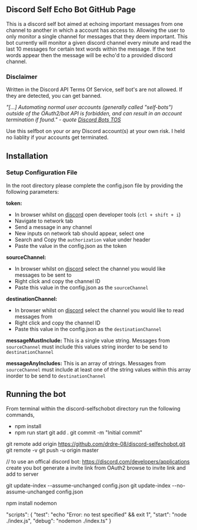 ## Discord Self Echo Bot GitHub Page
This is a discord self bot aimed at echoing important messages from one channel to another in which a account has access to. Allowing the user to only monitor a single channel for messages that they deem important.
This bot currently will monitor a given discord channel every minute and read the last 10 messages for certain text words within the message. If the text words appear then the message will be echo'd to a provided discord channel.

### Disclaimer
Written in the Discord API Terms Of Service, self bot's are not allowed. If they are detected, you can get banned. 

*"[...] Automating normal user accounts (generally called "self-bots") outside of the OAuth2/bot API is 
forbidden, and can result in an account termination if found."* *- quote [Discord Bots TOS](https://discordapp.com/developers/docs/topics/oauth2#bot-vs-user-accounts)*

Use this selfbot on your or any Discord account(s) at your own risk. I held no liablity if your accounts get terminated.

## Installation
### Setup Configuration File
In the root directory please complete the config.json file by providing the following parameters:

**token:**
- In browser whilst on [discord](https://discord.com/app) open developer tools (`ctl + shift + i`)
- Navigate to network tab
- Send a message in any channel
- New inputs on network tab should appear, select one
- Search and Copy the `authorization` value under header
- Paste the value in the config.json as the token

**sourceChannel:**
- In browser whilst on [discord](https://discord.com/app) select the channel you would like messages to be sent to
- Right click and copy the channel ID
- Paste this value in the config.json as the `sourceChannel`

**destinationChannel:**
- In browser whilst on [discord](https://discord.com/app) select the channel you would like to read messages from
- Right click and copy the channel ID
- Paste this value in the config.json as the `destinationChannel`

**messageMustInclude:**
This is a single value string. Messages from `sourceChannel` must include this values string inorder to be send to `destinationChannel`

**messageAnyIncludes:**
This is an array of strings. Messages from `sourceChannel` must include at least one of the string values within this array inorder to be send to `destinationChannel`

## Running the bot
From terminal within the discord-selfschobot directory run the following commands,
- npm install
- npm run start
git add .
git commit -m "Initial commit"

git remote add origin https://github.com/drdre-08/discord-selfechobot.git
git remote -v
git push -u origin master

// to use an offical discord bot:
https://discord.com/developers/applications create you bot generate a invite link from OAuth2 browse to invite link and add to server

git update-index --assume-unchanged config.json
git update-index --no-assume-unchanged config.json

npm install nodemon

"scripts": {
    "test": "echo \"Error: no test specified\" && exit 1",
    "start": "node ./index.js",
    "debug": "nodemon ./index.ts"
  }
